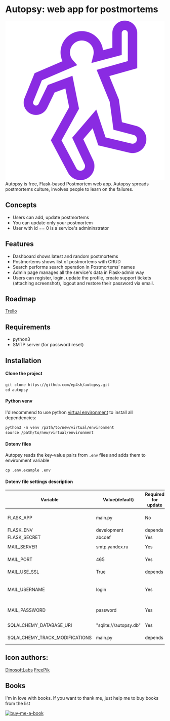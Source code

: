 #  Autopsy: web app for postmortems

![Autopsy](autopsy_app/static/autopsy.svg) Autopsy is free, Flask-based Postmortem web app. Autopsy spreads postmortems culture, involves people to learn on the failures.

## Concepts

* Users can add, update postmortems
* You can update only your postmortem
* User with id == 0 is a service's admininstrator

## Features

* Dashboard shows latest and random postmortems
* Postmortems shows list of postmortems with CRUD
* Search performs search operation in Postmortems' names
* Admin page manages all the service's data in Flask-admin way
* Users can register, login, update the profile, create support tickets (attaching screenshot), logout and restore their password via email.

## Roadmap
[Trello](https://trello.com/b/ngqvbNgt/autopsy)

## Requirements

* python3
* SMTP server (for password reset)

## Installation

#### Clone the project
```
git clone https://github.com/ep4sh/autopsy.git
cd autopsy
```

#### Python venv
I'd recommend to use python [virtual environment](https://docs.python.org/3/library/venv.html) to install all dependencies:
```
python3 -m venv /path/to/new/virtual/environment
source /path/to/new/virtual/environment
```

#### Dotenv files
Autopsy reads the key-value pairs from `.env` files and adds them to environment variable
```
cp .env.example .env
```

#### Dotenv file settings description

|Variable | Value(default)  | Required for update |Description|
--- | --- | --- |---
|FLASK_APP| main.py| No |Name of the main module|
|FLASK_ENV|development| depends |[Flask mode](https://flask.palletsprojects.com/en/1.1.x/config/?highlight=debug#DEBUG)|
|FLASK_SECRET| abcdef | Yes| [Flask Secret](https://flask.palletsprojects.com/en/1.1.x/config/?highlight=secret#SECRET_KEY)|
|MAIL_SERVER| smtp.yandex.ru | Yes | SMTP server URL|
|MAIL_PORT| 465 | Yes | SMTP server port|
|MAIL_USE_SSL| True | depends | SMTP server SSL|
|MAIL_USERNAME| login | Yes | Username for no-reply@ account|
|MAIL_PASSWORD| password | Yes | Password for no-reply account|
|SQLALCHEMY_DATABASE_URI| "sqlite:///autopsy.db"| Yes | Database URI|
|SQLALCHEMY_TRACK_MODIFICATIONS| main.py| depends| Track DB modification|

## Icon authors:
[DinosoftLabs](https://www.flaticon.com/authors/dinosoftlabs)
[FreePik](https://www.freepik.com/)

## Books
I'm in love with books. If you want to thank me, just help me to buy books from the list

[![buy-me-a-book](https://img.shields.io/badge/Amazon-Buy%20me%20a%20book-important)](https://www.amazon.com/hz/wishlist/ls/3NSSXQK5CTS8N?ref_=wl_share)
